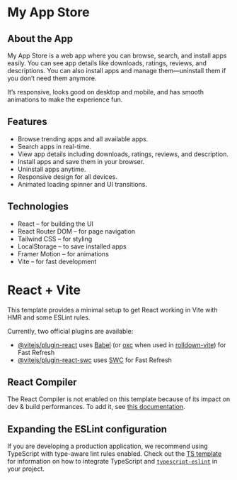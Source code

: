# My App Store

## About the App
My App Store is a web app where you can browse, search, and install apps easily. You can see app details like downloads, ratings, reviews, and descriptions. You can also install apps and manage them—uninstall them if you don’t need them anymore.  

It’s responsive, looks good on desktop and mobile, and has smooth animations to make the experience fun.

## Features
- Browse trending apps and all available apps.
- Search apps in real-time.
- View app details including downloads, ratings, reviews, and description.
- Install apps and save them in your browser.
- Uninstall apps anytime.
- Responsive design for all devices.
- Animated loading spinner and UI transitions.

## Technologies
- React – for building the UI  
- React Router DOM – for page navigation  
- Tailwind CSS – for styling  
- LocalStorage – to save installed apps  
- Framer Motion – for animations  
- Vite – for fast development  












# React + Vite

This template provides a minimal setup to get React working in Vite with HMR and some ESLint rules.

Currently, two official plugins are available:

- [@vitejs/plugin-react](https://github.com/vitejs/vite-plugin-react/blob/main/packages/plugin-react) uses [Babel](https://babeljs.io/) (or [oxc](https://oxc.rs) when used in [rolldown-vite](https://vite.dev/guide/rolldown)) for Fast Refresh
- [@vitejs/plugin-react-swc](https://github.com/vitejs/vite-plugin-react/blob/main/packages/plugin-react-swc) uses [SWC](https://swc.rs/) for Fast Refresh

## React Compiler

The React Compiler is not enabled on this template because of its impact on dev & build performances. To add it, see [this documentation](https://react.dev/learn/react-compiler/installation).

## Expanding the ESLint configuration

If you are developing a production application, we recommend using TypeScript with type-aware lint rules enabled. Check out the [TS template](https://github.com/vitejs/vite/tree/main/packages/create-vite/template-react-ts) for information on how to integrate TypeScript and [`typescript-eslint`](https://typescript-eslint.io) in your project.
